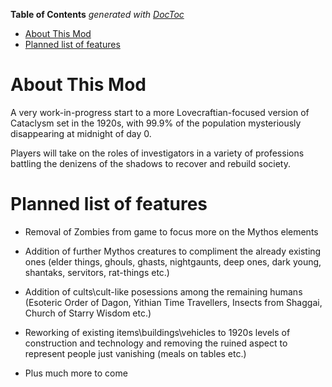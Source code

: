 <!-- START doctoc generated TOC please keep comment here to allow auto update -->
<!-- DON'T EDIT THIS SECTION, INSTEAD RE-RUN doctoc TO UPDATE -->
**Table of Contents**  *generated with [DocToc](https://github.com/thlorenz/doctoc)*

- [About This Mod](#about-this-mod)
- [Planned list of features](#planned-list-of-features)

<!-- END doctoc generated TOC please keep comment here to allow auto update -->

# About This Mod

A very work-in-progress start to a more Lovecraftian-focused version of Cataclysm set in the 1920s, with 99.9% of the population mysteriously disappearing at midnight of day 0.  

Players will take on the roles of investigators in a variety of professions battling the denizens of the shadows to recover and rebuild society.


# Planned list of features

- Removal of Zombies from game to focus more on the Mythos elements

- Addition of further Mythos creatures to compliment the already existing ones (elder things, ghouls, ghasts, nightgaunts, deep ones, dark young, shantaks, servitors, rat-things etc.)

- Addition of cults\cult-like posessions among the remaining humans (Esoteric Order of Dagon, Yithian Time Travellers, Insects from Shaggai, Church of Starry Wisdom etc.)

- Reworking of existing items\buildings\vehicles to 1920s levels of construction and technology and removing the ruined aspect to represent people just vanishing (meals on tables etc.)

- Plus much more to come
